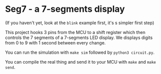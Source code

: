 # Seg7 - a 7-segments display

(If you haven't yet, look at the `blink` example first, it's s simpler first step)

This project hooks 3 pins from the MCU to a shift register which then controls the 7 segments of
a 7-segments LED display. We displays digits from 0 to 9 with 1 second between every change.

You can run the simulation with `make sim` followed by `python3 circuit.py`.

You can compile the real thing and send it to your MCU with `make` and `make send`.
